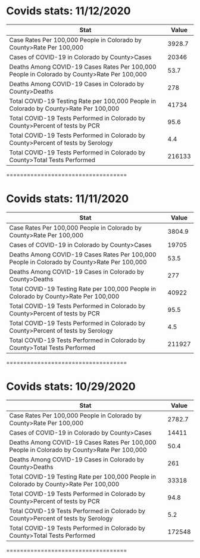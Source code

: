 # Covids stats: 11/12/2020
| Stat | Value |
|----|----|
|Case Rates Per 100,000 People in Colorado by County>Rate Per 100,000 | 3928.7|
|Cases of COVID-19 in Colorado by County>Cases | 20346|
|Deaths Among COVID-19 Cases Rates Per 100,000 People in Colorado by County>Rate Per 100,000 | 53.7|
|Deaths Among COVID-19 Cases in Colorado by County>Deaths | 278|
|Total COVID-19 Testing Rate per 100,000 People in Colorado by County>Rate Per 100,000 | 41734|
|Total COVID-19 Tests Performed in Colorado by County>Percent of tests by PCR | 95.6|
|Total COVID-19 Tests Performed in Colorado by County>Percent of tests by Serology | 4.4|
|Total COVID-19 Tests Performed in Colorado by County>Total Tests Performed | 216133|

===================================

# Covids stats: 11/11/2020
|Stat | Value|
|----|----|
|Case Rates Per 100,000 People in Colorado by County>Rate Per 100,000 | 3804.9 |
|Cases of COVID-19 in Colorado by County>Cases | 19705 |
|Deaths Among COVID-19 Cases Rates Per 100,000 People in Colorado by County>Rate Per 100,000 | 53.5 |
|Deaths Among COVID-19 Cases in Colorado by County>Deaths | 277 |
|Total COVID-19 Testing Rate per 100,000 People in Colorado by County>Rate Per 100,000 | 40922 |
|Total COVID-19 Tests Performed in Colorado by County>Percent of tests by PCR | 95.5 |
|Total COVID-19 Tests Performed in Colorado by County>Percent of tests by Serology | 4.5 |
|Total COVID-19 Tests Performed in Colorado by County>Total Tests Performed | 211927 |

===================================

# Covids stats: 10/29/2020
|Stat | Value|
|----|----|
|Case Rates Per 100,000 People in Colorado by County>Rate Per 100,000 | 2782.7| 
|Cases of COVID-19 in Colorado by County>Cases | 14411| 
|Deaths Among COVID-19 Cases Rates Per 100,000 People in Colorado by County>Rate Per 100,000 | 50.4| 
|Deaths Among COVID-19 Cases in Colorado by County>Deaths | 261| 
|Total COVID-19 Testing Rate per 100,000 People in Colorado by County>Rate Per 100,000 | 33318| 
|Total COVID-19 Tests Performed in Colorado by County>Percent of tests by PCR | 94.8| 
|Total COVID-19 Tests Performed in Colorado by County>Percent of tests by Serology | 5.2| 
|Total COVID-19 Tests Performed in Colorado by County>Total Tests Performed | 172548| 

===================================

